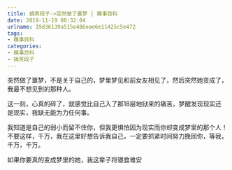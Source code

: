 ```yaml
---
title: 搞笑段子->突然做了噩梦 | 糗事百科
date: 2019-11-19 00:32:04
urlname: 19d36139a515e486eae6e11425c5e472
tags: 
- 糗事百科
categories:
- 糗事百科
- 搞笑段子
---
```

突然做了噩梦，不是关于自己的，梦里梦见和前女友相见了，然后突然她变成了，我最不想见到的那种人。

这一刻，心真的碎了，就感觉比自己入了那18层地狱来的痛苦，梦醒发现现实还是现实，我缺无能为力任何事。

我知道是自己的弱小而留不住你，但我更惧怕因为现实而你却变成梦里的那个人！不要这样，千万，我在这里好想告诉我自己，一定要抓紧时间努力挽回你，等我，千万，千万。

如果你要真的变成梦里的她，我这辈子将寝食难安


